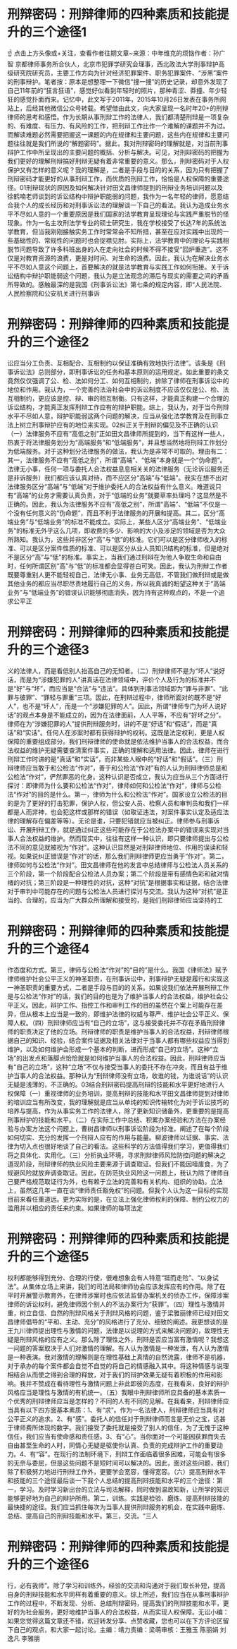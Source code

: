 # 刑辩密码：刑辩律师的四种素质和技能提升的三个途径1

☝ 点击上方头像或+关注，查看作者往期文章~来源：中年维克的烦恼作者：孙广智 京都律师事务所合伙人，北京市犯罪学研究会理事，西北政法大学刑事辩护高级研究院研究员，主要工作方向为针对经济犯罪案件、职务犯罪案件、“涉黑”案件的刑事辩护。笔者按：原本是想整理一下微信“搜一搜”的历史记录，却意外发现了自己11年前的“狂言狂语”，感觉好似看到年轻时的照片，那种青涩、莽撞、年少轻狂的感觉扑面而来。记忆中，此文写于2011年，2015年10月26日发表在事务所网站上，后经其他微信公众号转载。希望借由此文，向大家呈现一名时年20+的刑辩律师的思考和感悟。作为长期从事刑辩工作的法律人，我们都清楚刑辩是一项复杂的、有难度、有压力、有风险的工作，把刑辩工作比作一个难解的课题并不为过。而解读难题必然需要把握这一课题的内在规律和主要问题，这些内在规律和主要问题往往就是我们所说的“解题密码”。据此，我对刑辩密码的理解就是，对当前刑事辩护工作中所呈现出的主要问题的概括、分析与解决。可见，对刑辩密码的把握为我们更好的理解刑辩搞好刑辩无疑有着非常重要的意义。那么，刑辩密码对于人权保护又有怎样的意义呢？我的理解是，二者是手段与目的的关系，因为只有把握了刑辩密码才能更好的从事刑辩工作，而优质的刑辩工作，恰恰是人权保障的重要途径。01刑辩现状的原因及如何解决针对田文昌律师提到的刑辩业务培训问题以及徐鹤喃老师谈到的诉讼结构中辩护职能弱的问题，我作为一名年轻的律师，愿意结合我个人的成长经历和对刑事诉讼法的理解谈一下自己的看法。我认为造成业务水平不尽如人意的一个重要原因是我们国家的法学教育呈现理论与实践严重脱节的怪现象。作为一名主攻刑法学专业的硕士研究生，我在学校接受了长达7年的系统法学教育，但当我刚刚接触实务工作时常常会不知所措，甚至在应对实践中出现的一些基础性的、常规性的问题时也会捉襟见肘。实际上，法学教育中的理论与实践相脱节问题导致了许多科班出身的人在走向社会的时候不得不接受“回炉重造”。这不仅是对教育资源的浪费，更是对时间、对生命的浪费。因此，我认为在解决业务水平不尽如人意这个问题上，首要解决的就是法学教育与实践工作如何衔接。关于诉讼结构中辩护职能弱这个问题，我认为是立法观念的滞后与现实的需要之间的矛盾所导致的。感触最深的是我国《刑事诉讼法》第七条的规定内容，即“人民法院、人民检察院和公安机关进行刑事诉

# 刑辩密码：刑辩律师的四种素质和技能提升的三个途径2

讼应当分工负责、互相配合、互相制约以保证准确有效地执行法律”。该条是《刑事诉讼法》总则部分，即刑事诉讼的任务和基本原则的运用规定。如此重要的条文竟然仅仅强调了公、检、法如何分工、如何互相制约，排除了律师在刑事诉讼中的地位和作用。我认为，一个完善的法治社会中的诉讼制度不应该仅仅是公、检、法互相制约，更应该是控、辩、审的相互制衡。只有这样，才能真正构建一个合理的诉讼结构，才能真正发挥刑辩工作应有的辩护职能。综上，我认为，对于当今刑辩水平不尽如人意，辩护职能弱这两个问题的解决，应当从强化法学教育及在刑事立法上树立刑事辩护应有的地位来实现。02纠正关于刑辩的偏见及不正确的认识（一）法律服务不应有“高低之别”正如田文昌律师所提到的，当下有这样一些人，热衷于将法律服务划分为“高端服务”和“低端服务”，并且想当然地将刑辩工作划分为低端服务。对于这种划分法律服务的做法，我认为是非常不可取的。理由有二：其一，法律服务不应有“高低之别”，所谓“高端”、“低端”本身就是一个“伪命题”。法律无小事，任何一项与委托人合法权益息息相关关的法律服务（无论诉讼服务还是非诉服务）我们都应该认真对待，而不应区分“高端”与“低端”。我实在想不出对法律服务区分“高端”与“低端”对于维护委托人的合法权益有什么意义。难道说只有“高端”的业务才需要认真负责，对于“低端的业务”就要草率处理吗？这显然是不正确的。因此，我认为法律服务不应有“高低之别”，所谓“高端”、“低端”不仅是一个没有任何意义的“伪命题”，而且不利于法律服务的开展和提高。其二，区分“高端业务”与“低端业务”的标准不能成立。实际上，某些人区分“高端业务”、“低端业务”的标准无外乎这么几项，即收费的多少、影响的大小及涉足的领域是否为大众所熟知。我认为，这些并非区分“高”与“低”的标准。它们可以是区分律师收入的标准、可以是区分案件性质的标准、可以是区分从业人员知识结构的标准，但是绝对不是区分“高”与“低”的标准。事实上，当我们通过刑辩在为他人争取生命和自由时，任何所谓区别“高”与“低”的标准都会显得苍白可笑。因此，我认为刑辩工作者既要尊重别人更不能轻视自己，法律无小事、业务无高低，不管我们做刑辩或是做其他业务的都应当尽职尽责地履行自己的义务，所以我真诚的盼望这种关于“高端业务”与“低端业务”的错误认识能够彻底消失，因为持有这种观点的，不是一个追求公平正

# 刑辩密码：刑辩律师的四种素质和技能提升的三个途径3

义的法律人，而是看低别人抬高自己的无知者。（二）刑辩律师不是为“坏人”说好话，而是为“涉嫌犯罪的人”讲真话在法律领域中，评价个人及行为的标准并不是“好”与“坏”，而应当是“合法”与“违法”。具体到刑事法领域即为“罪与非罪”、“此罪与彼罪”、“罪轻与罪重”三项。因此，在刑辩过程中，律师所面对的既不是“好人”，也不是“坏人”，而是一个“涉嫌犯罪的人”。因此，所谓“律师专门为坏人说好话”的观点本身是不能成立的，因为在法律面前，人人平等，不应有“好坏之分”。律师在为“涉嫌犯罪的人”提供刑辩服务时，讲的不是“好话”和“假话”，而是“真话”和“实话”。任何人在涉案时都有获得辩护的权利。这既是法定权利，更是人权保障的重要组成部分。我们刑辩律师的使命就是依法维护当事人的合法权益，而合法权益的维护无疑需要查清案件事实，正确的理解和适用法律。因此，律师在进行刑辩工作时讲的是“真话”和“实话”，而非某些人眼中的“好话”和“假话”。（三）刑辩律师应当敢于和公检法“作对”，善于和公检法“作对”有的人认为刑辩律师总是和公检法“作对”，俨然罪恶的化身。这种认识是否成立，我认为应当从三个方面进行探讨：即律师为什么要和公检法“作对”，律师如何和公检法“作对”，律师与公检法“作对”的目的是什么。第一，律师为什么和公检法“作对”。国家设立公检法的目的是为了更好的打击犯罪，保护人权，但公安人员、检察人员和审判员和我们一样都是人而非神，也会犯这样或那样的错误（如取证违法，对案件事实认定及适应法律的理解存在偏差等等）。无论是谁，只要犯错就应当被纠正。律师参与刑事诉讼、开展刑辩工作，就是通过纠正这些可能存在于公检法办案中的错误来实现对当事人合法权益的维护。然而现实中，往往有这样一种认识，即只要律师提出与公检法不同的意见就被视为“作对”。这种认识显然是对刑辩律师地位、作用的误读和轻视。如果说纠正错误是“作对”的话，那么我们刑辩律师更应当勇于“作对”。第二，律师如何与公检法“作对”。田文昌律师在他的发言中总结律师与公检法人员关系的三个阶段，第一个阶段配合公检法人员办案；第二个阶段是带有感情色彩和敌对情绪的对抗；第三阶段是一种理性的对抗，这种“对抗”是根据事实和证据，结合法律对于审判中可能存在的问题与公检法人员进行探讨与交流。我认为这种“对抗”是正当的、合理的，应当为广大群众所理解和接受的，是我们刑辩律师应当坚持的工

# 刑辩密码：刑辩律师的四种素质和技能提升的三个途径4

作态度和方式。第三，律师与公检法“作对”的“目的”是什么。我国《律师法》赋予律师维护社会公平正义的神圣职责，在刑事诉讼中，刑事辩护无疑是履行和实现这一神圣职责的重要方式，二者是手段与目的的关系。如果说我们依法开展刑辩工作是与公检法“作对”的话，我们的目的也是为了维护当事人的合法权益，维护社会公平正义。因此，辩护工作、指控工作和审判工作的目的虽然在个案上可能存在差异，但从根本上应当是一致的，即维护法律的权威与尊严、维护社会公平正义、保障人权。（四）刑辩律师应当有“自己的立场”，这与接受委托并不存在矛盾刑辩律师的职责决定了他的立场。刑辩律师的职责是维护当事人的合法权益，刑辩律师根据自己的知识、经验，结合案件证据及相关法律对于当事人都有哪些权益应当得到维护，以及如何维护会形成一个基本的判断，进而形成“自己的立场”。这种“立场”的出发点和落脚点恰恰就是如何维护当事人的合法权益。因此，刑辩律师应当有“自己的立场”，这种“立场”不仅与接受当事人的委托不存在冲突，而且有益于维护当事人的合法权益。那种认为“刑辩律师没有立场，收谁的钱，为谁说话”的认识无疑是浅薄的，不正确的。03结合刑辩密码提高刑辩的技能和水平更好地进行人权保障（一）重视律师的业务培训，提高刑辩的技能和水平田文昌律师提到对律师的培训应当有所改变，我的理解就是应当从单纯的知识传输转化为对于诉讼技巧的培养与提高，作为从事实务工作的法律人，除了更新知识储备外，更重要的是提高刑事辩护的技能和水平。（二）在实际工作中总结、积累办案经验和方法在办案经验与办案方法这个问题上，曹树昌律师以刑事诉讼阶段为标准，阐述了在每个阶段如何切实、充分的发挥一个刑辩人应有的作用与能量。柳波律师以证据、事实、法律为切入点也很好地谈了自己的看法。这些科学的方法值得我们学习，更值得我们将之具体化、实用化。（三）分析执业环境，寻求刑辩律师风险防控问题的解决之道现阶段，刑辩律师的执业风险主要来源于调查取证。但我们不能因噎废食，为了规避风险就放弃调查取证。因此，在防范执业风险这一问题上，我认为除了律师自己要严格规范取证行为外，也有赖于立法的完善和有关机构、组织的协助。立法上，虽然这几年一直在谈“律师责任豁免权”的问题。但我个人认为这一目标的实现目前来看任重道远。更为实际的是，在立法上强化律师权利的保障、制约公权力的滥用并以相应的责任来约束。如果律师的每项法定

# 刑辩密码：刑辩律师的四种素质和技能提升的三个途径5

权利都能够得到充分、合理的行使，很难想象会有人特意“铤而走险”、“以身试法”。从集体立场上来讲，我们的司法局和律师协会应该发挥应有的作用。除了在平时开展警示教育外，在律师涉案时也应依法监督办案机关的侦办工作，保障涉案律师的诉讼权利，避免律师因个别人的不法办案行为“获罪”。（四）理性与激情并重，树立自信、自然的刑辩风格关于刑辩风格的问题，鉴于梁雅丽律师已经对田文昌律师倡导的“平和、主动、充分”的风格进行了充分、细致的阐述。我更想谈的是王九川律师提出理性与激情的问题，法律是以说理的方式来解决问题的，故理性无疑是刑辩风格的应有之义。那么除了理性之外，刑辩是否应当富有激情呢？我想这一问题的答案取决于人们对激情的理解。有人认为激情是一种发泄，有人认为激情是一种表演。我对激情的理解则是在理性基础上真情的自然流露，律师不是机器，对于承办的每个案件都会自觉不自觉的将自己的情感融入其中。将这种情感与说理相结合从而使之得到合理的释放，对于我们的辩护效果无疑有着积极的作用和影响。我并不赞成在看待理性与激情问题上非此即彼的态度，在我看来，良好的辩护风格应当是理性与激情的有机统一。（五）我眼中刑辩律师所应具备的基本素质一个优秀的刑辩律师应当是怎样的？不同的人有不同的见解。在我看来，刑辩律师应当具有以下四方面基本素质：1、有“求”。作为一名法律人，刑辩律师应当具有对公平正义的追求。2、有“感”。委托人的信任对于刑辩律师而言是无价之宝，远甚于律师费所体现的数字。我们接受了委托就是接受了别人的信任，为了无愧于这种信任，我们应当有使命感和责任感。3、有“心”。当你面对一个可能因获罪而失去自由甚至生命的人时，同情心无疑是驱使你认真、负责的完成辩护工作的重要动力。4、有“容”。在现行的法制环境下，刑辩工作面临着很多困难，可能会有很多的无奈与委屈，但是这些问题不是短时间可以解决的。因此，面对这些问题，我们除了积极努力地进行刑辩工作外，更要学会宽容，懂得宽容。（六）提高刑辩水平和技能的三个途径最后谈一下我个人总结的提高刑辩技能和水平的三个途径：第一，学习。及时学习新出台的立法与司法解释，同时做到温故知新，让所学的知识能够更好地为自己的辩护所用。第二，训练。实践是检验、磨炼、提高刑辩技能的最快捷的途径。我们应当抓住每次为当事人提供刑辩服务的机会，在实践中磨炼、总结、提高自己的刑辩技能和水平。第三，交流。“三人

# 刑辩密码：刑辩律师的四种素质和技能提升的三个途径6

行，必有我师”。除了学习和训练外，经验的交流和沟通对于我们取长补短，提高自身的刑辩技能和水平同样有着重要的意义。综上所述，我们应当在从事刑事辩护工作的过程中，不断发现、分析、总结刑辩密码，提高我们的刑辩技能和水平，更好的为社会服务，更好地维护当事人的合法权益，从而实现人权保障。无讼小编：如果您觉得这篇文章还不错，欢迎转发分享、点赞收藏，您也可以在下方评论区留下自己的观点，和大家一起讨论。主编：靖力责编：梁萌审核：王雅玉 陈丽娟 刘逸凡 李雅朋

